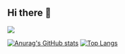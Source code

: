 ## Hi there 👋

<img src="https://stats.justsong.cn/api/bilibili/?id=57899386">

[![Anurag's GitHub stats](https://github-readme-stats.vercel.app/api?username=awaxiaoyu)](https://github.com/anuraghazra/github-readme-stats)   [![Top Langs](https://github-readme-stats.vercel.app/api/top-langs/?username=awaxiaoyu&layout=donut)](https://github.com/anuraghazra/github-readme-stats)
